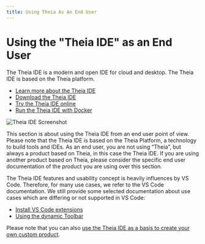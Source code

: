 ```yaml
---
title: Using Theia As An End User
---
```


# Using the "Theia IDE" as an End User

The Theia IDE is a modern and open IDE for cloud and desktop. The Theia IDE is based on the Theia platform.
- [Learn more about the Theia IDE](/#theiaide)
- [Download the Theia IDE](/#theiaidedownload)
- [Try the Theia IDE online](https://try.theia-cloud.io/)
- [Run the Theia IDE with Docker](https://github.com/eclipse-theia/theia-blueprint?tab=readme-ov-file#docker-build)

<img src="../../theia-screenshot.jpg" alt="Theia IDE Screenshot" style="max-width: 525px">

This section is about using the Theia IDE from an end user point of view. Please note that the Theia IDE is based on the Theia Platform, a technology to build tools and IDEs. As an end user, you are not using “Theia”, but always a product based on Theia, in this case the Theia IDE. If you are using another product based on Theia, please consider the specific end user documentation of the product you are using over this section.

The Theia IDE features and usability concept is heavily influences by VS Code. Therefore, for many use cases, we refer to the VS Code documentation. We still provide some selected documentation about use cases which are differing or not supported in VS Code:

- [Install VS Code extensions](/docs/user_install_vscode_extensions/)
- [Using the dynamic Toolbar](/docs/user_toolbar/)

Please note that you can also [use the Theia IDE as a basis to create your own custom product](/docs/blueprint_documentation/).
